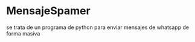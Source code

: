 # MensajeSpamer



se trata de un programa de python para enviar mensajes de whatsapp de forma masiva 
